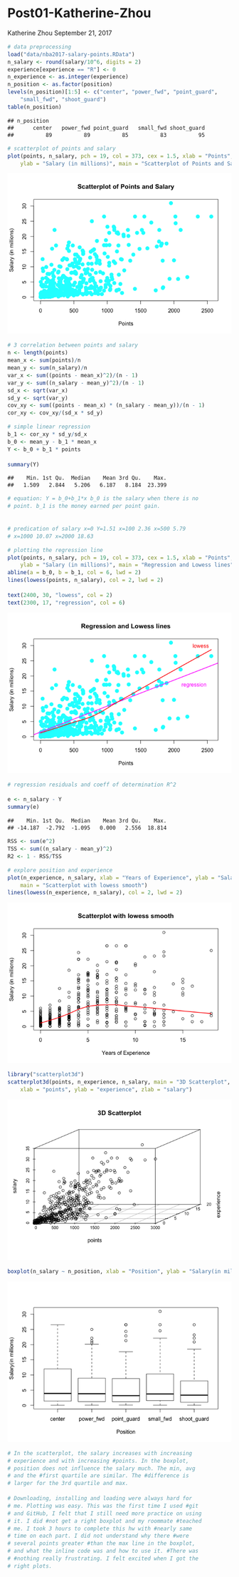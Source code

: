 Post01-Katherine-Zhou
================
Katherine Zhou
September 21, 2017

``` r
# data preprocessing
load("data/nba2017-salary-points.RData")
n_salary <- round(salary/10^6, digits = 2)
experience[experience == "R"] <- 0
n_experience <- as.integer(experience)
n_position <- as.factor(position)
levels(n_position)[1:5] <- c("center", "power_fwd", "point_guard", 
    "small_fwd", "shoot_guard")
table(n_position)
```

    ## n_position
    ##      center   power_fwd point_guard   small_fwd shoot_guard 
    ##          89          89          85          83          95

``` r
# scatterplot of points and salary
plot(points, n_salary, pch = 19, col = 373, cex = 1.5, xlab = "Points", 
    ylab = "Salary (in millions)", main = "Scatterplot of Points and Salary")
```

![](hw01-Katherine-Zhou_files/figure-markdown_github-ascii_identifiers/unnamed-chunk-2-1.png)

``` r
# 3 correlation between points and salary
n <- length(points)
mean_x <- sum(points)/n
mean_y <- sum(n_salary)/n
var_x <- sum((points - mean_x)^2)/(n - 1)
var_y <- sum((n_salary - mean_y)^2)/(n - 1)
sd_x <- sqrt(var_x)
sd_y <- sqrt(var_y)
cov_xy <- sum((points - mean_x) * (n_salary - mean_y))/(n - 1)
cor_xy <- cov_xy/(sd_x * sd_y)
```

``` r
# simple linear regression
b_1 <- cor_xy * sd_y/sd_x
b_0 <- mean_y - b_1 * mean_x
Y <- b_0 + b_1 * points

summary(Y)
```

    ##    Min. 1st Qu.  Median    Mean 3rd Qu.    Max. 
    ##   1.509   2.844   5.206   6.187   8.184  23.399

``` r
# equation: Y = b_0+b_1*x b_0 is the salary when there is no
# point. b_1 is the money earned per point gain.


# predication of salary x=0 Y=1.51 x=100 2.36 x=500 5.79
# x=1000 10.07 x=2000 18.63
```

``` r
# plotting the regression line
plot(points, n_salary, pch = 19, col = 373, cex = 1.5, xlab = "Points", 
    ylab = "Salary (in millions)", main = "Regression and Lowess lines")
abline(a = b_0, b = b_1, col = 6, lwd = 2)
lines(lowess(points, n_salary), col = 2, lwd = 2)

text(2400, 30, "lowess", col = 2)
text(2300, 17, "regression", col = 6)
```

![](hw01-Katherine-Zhou_files/figure-markdown_github-ascii_identifiers/unnamed-chunk-5-1.png)

``` r
# regression residuals and coeff of determination R^2

e <- n_salary - Y
summary(e)
```

    ##    Min. 1st Qu.  Median    Mean 3rd Qu.    Max. 
    ## -14.187  -2.792  -1.095   0.000   2.556  18.814

``` r
RSS <- sum(e^2)
TSS <- sum((n_salary - mean_y)^2)
R2 <- 1 - RSS/TSS
```

``` r
# explore position and experience
plot(n_experience, n_salary, xlab = "Years of Experience", ylab = "Salary (in millions)", 
    main = "Scatterplot with lowess smooth")
lines(lowess(n_experience, n_salary), col = 2, lwd = 2)
```

![](hw01-Katherine-Zhou_files/figure-markdown_github-ascii_identifiers/unnamed-chunk-7-1.png)

``` r
library("scatterplot3d")
scatterplot3d(points, n_experience, n_salary, main = "3D Scatterplot", 
    xlab = "points", ylab = "experience", zlab = "salary")
```

![](hw01-Katherine-Zhou_files/figure-markdown_github-ascii_identifiers/unnamed-chunk-7-2.png)

``` r
boxplot(n_salary ~ n_position, xlab = "Position", ylab = "Salary(in millions)")
```

![](hw01-Katherine-Zhou_files/figure-markdown_github-ascii_identifiers/unnamed-chunk-8-1.png)

``` r
# In the scatterplot, the salary increases with increasing
# experience and with increasing #points. In the boxplot,
# position does not influence the salary much. The min, avg
# and the #first quartile are similar. The #difference is
# larger for the 3rd quartile and max.

# Downloading, installing and loading were always hard for
# me. Plotting was easy. This was the first time I used #git
# and GitHub, I felt that I still need more practice on using
# it. I did #not get a right boxplot and my roommate #teached
# me. I took 3 hours to complete this hw with #nearly same
# time on each part. I did not understand why there #were
# several points greater #than the max line in the boxplot,
# and what the inline code was and how to use it. #There was
# #nothing really frustrating. I felt excited when I got the
# right plots.
```
